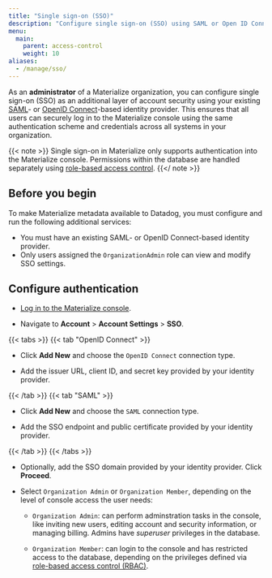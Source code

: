 ```yaml
---
title: "Single sign-on (SSO)"
description: "Configure single sign-on (SSO) using SAML or Open ID Connect as an additional layer of account security."
menu:
  main:
    parent: access-control
    weight: 10
aliases:
  - /manage/sso/
---
```


As an **administrator** of a Materialize organization, you can configure single
sign-on (SSO) as an additional layer of account security using your existing
[SAML](https://auth0.com/blog/how-saml-authentication-works/)- or
[OpenID Connect](https://auth0.com/intro-to-iam/what-is-openid-connect-oidc)-based
identity provider. This ensures that all users can securely log in to the
Materialize console using the same authentication scheme and credentials across
all systems in your organization.

{{< note >}}
Single sign-on in Materialize only supports authentication into the Materialize
console. Permissions within the database are handled separately using
[role-based access control](/manage/access-control/).
{{</ note >}}

## Before you begin

To make Materialize metadata available to Datadog, you must configure and run the following additional services:

* You must have an existing SAML- or OpenID Connect-based identity provider.
* Only users assigned the `OrganizationAdmin` role can view and modify SSO settings.

## Configure authentication

* [Log in to the Materialize console](https://console.materialize.com/).

* Navigate to **Account** > **Account Settings** > **SSO**.

{{< tabs >}}
{{< tab "OpenID Connect" >}}

* Click **Add New** and choose the `OpenID Connect` connection type.

* Add the issuer URL, client ID, and secret key provided by your identity provider.

{{< /tab >}}
{{< tab "SAML" >}}

* Click **Add New** and choose the `SAML` connection type.

* Add the SSO endpoint and public certificate provided by your identity provider.

{{< /tab >}}
{{< /tabs >}}

* Optionally, add the SSO domain provided by your identity provider. Click **Proceed**.

* Select `Organization Admin` or `Organization Member`, depending on the level
  of console access the user needs:

    - `Organization Admin`: can perform adminstration tasks in the console, like
      inviting new users, editing account and security information, or managing
      billing. Admins have _superuser_ privileges in the database.

    - `Organization Member`: can login to the console and has restricted access
      to the database, depending  on the privileges defined via
      [role-based access control (RBAC)](/manage/access-control/#role-based-access-control-rbac).
